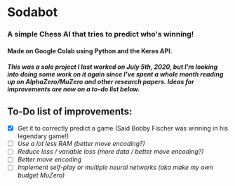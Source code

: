# Sodabot
### A simple Chess AI that tries to predict who's winning!
#### Made on Google Colab using Python and the Keras API.
##### This was a solo project I last worked on July 5th, 2020, but I'm looking into doing some work on it again since I've spent a whole month reading up on AlphaZero/MuZero and other research papers. Ideas for improvements are now on a to-do list below.

## To-Do list of improvements:
- [x] Get it to correctly predict a game (Said Bobby Fischer was winning in his legendary game!)
- [ ] *Use a lot less RAM (better move encoding?)*
- [ ] *Reduce loss / variable loss (more data / better move encoding?)*
- [ ] *Better move encoding*
- [ ] *Implement self-play or multiple neural networks (aka make my own budget MuZero)*
